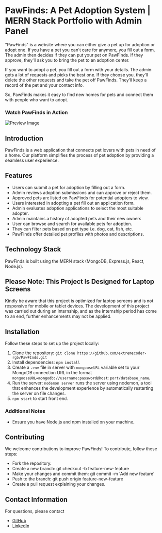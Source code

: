 # PawFinds: A Pet Adoption System | MERN Stack Portfolio with Admin Panel
"PawFinds" is a website where you can either give a pet up for adoption or adopt one. If you have a pet you can't care for anymore, you fill out a form. The admin then decides if they can put your pet on PawFinds. If they approve, they'll ask you to bring the pet to an adoption center.

If you want to adopt a pet, you fill out a form with your details. The admin gets a lot of requests and picks the best one. If they choose you, they'll delete the other requests and take the pet off PawFinds. They'll keep a record of the pet and your contact info.

So, PawFinds makes it easy to find new homes for pets and connect them with people who want to adopt.

### Watch PawFinds in Action

![Preview Image](https://github.com/extremecoder-rgb/PawFInds/assets/114513868/521826b2-10d9-41b4-aec3-3497e23d2cbb)


## Introduction
PawFinds is a web application that connects pet lovers with pets in need of a home. Our platform simplifies the process of pet adoption by providing a seamless user experience.

## Features
- Users can submit a pet for adoption by filling out a form.
- Admin reviews adoption submissions and can approve or reject them.
- Approved pets are listed on PawFinds for potential adopters to view.
- Users interested in adopting a pet fill out an application form.
- Admin evaluates adoption applications to select the most suitable adopter.
- Admin maintains a history of adopted pets and their new owners.
- User can browse and search for available pets for adoption.
- They can filter pets based on pet type i.e. dog, cat, fish, etc.
- PawFinds offer detailed pet profiles with photos and descriptions.

## Technology Stack
PawFinds is built using the MERN stack (MongoDB, Express.js, React, Node.js).

## **Please Note: This Project Is Designed for Laptop Screens**
Kindly be aware that this project is optimized for laptop screens and is not responsive for mobile or tablet devices. The development of this project was carried out during an internship, and as the internship period has come to an end, further enhancements may not be applied.

## Installation
Follow these steps to set up the project locally:

1. Clone the repository: `git clone https://github.com/extremecoder-rgb/PawFInds.git`
2. Install dependencies: `npm install`
3. Create a `.env` file in server with `mongooseURL` variable set to your MongoDB connection URL in the format `mongooseURL=mongodb://username:password@host:port/database_name`.
4. Run the server: `nodemon server` runs the server using nodemon, a tool that enhances the development experience by automatically restarting the server on file changes.
5. `npm start` to start front end.

### Additional Notes
- Ensure you have Node.js and npm installed on your machine.

## Contributing
We welcome contributions to improve PawFinds! To contribute, follow these steps:
- Fork the repository.
- Create a new branch: git checkout -b feature-new-feature
- Make your changes and commit them: git commit -m 'Add new feature'
- Push to the branch: git push origin feature-new-feature
- Create a pull request explaining your changes.

## Contact Information
For questions, please contact 
- [GitHub](https://github.com/extremecoder-rgb)
- [LinkedIn](https://www.linkedin.com/in/subhranil-mondal-537433318/)
